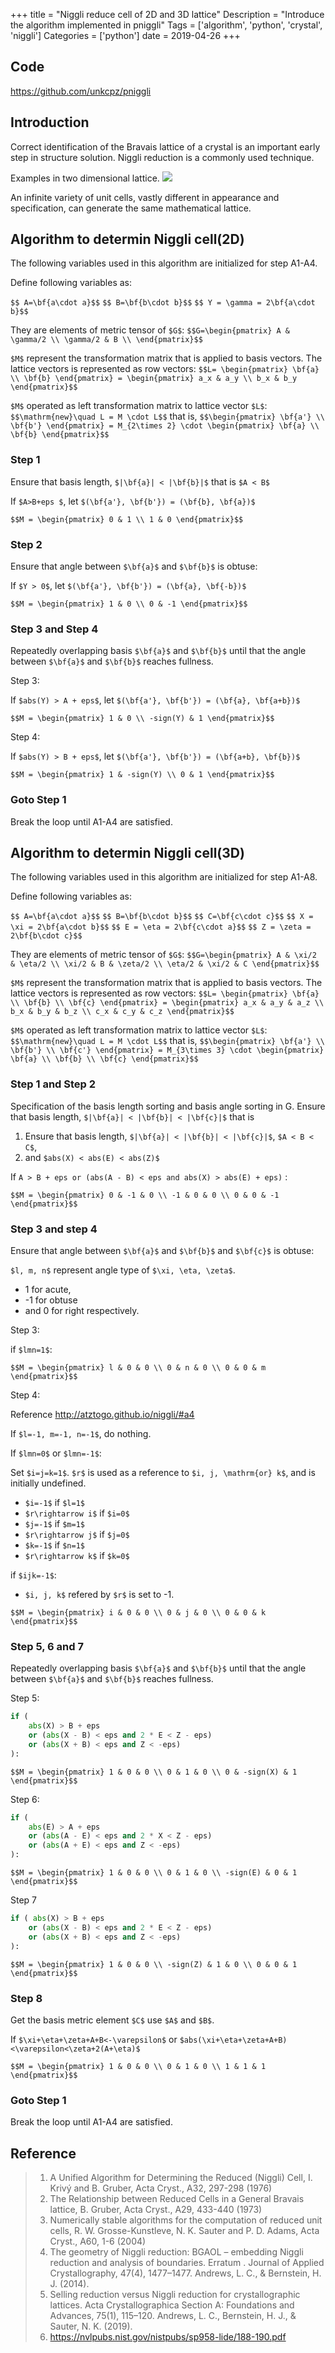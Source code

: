 +++
title =  "Niggli reduce cell of 2D and 3D lattice"
Description = "Introduce the algorithm implemented in pniggli"
Tags = ['algorithm', 'python', 'crystal', 'niggli']
Categories = ['python']
date = 2019-04-26
+++

## Code

https://github.com/unkcpz/pniggli

## Introduction

Correct identification of the Bravais lattice of a crystal is an important early step in structure solution. Niggli reduction is a commonly used technique.

Examples in two dimensional lattice.
![](https://raw.githubusercontent.com/unkcpz/images/master/zpcknu-blog/niggli-cell-2d.png)

An infinite variety of unit cells, vastly different in appearance
and specification, can generate the same mathematical lattice.

## Algorithm to determin Niggli cell(2D)

The following variables used in this algorithm are initialized for step A1-A4.

Define following variables as:

`$$ A=\bf{a\cdot a}$$`
`$$ B=\bf{b\cdot b}$$`
`$$ Y = \gamma = 2\bf{a\cdot b}$$`

They are elements of metric tensor of `$G$`:
`$$G=\begin{pmatrix}
      A & \gamma/2 \\
      \gamma/2 & B \\
     \end{pmatrix}$$`

`$M$` represent the transformation matrix that is applied to basis vectors.
The lattice vectors is represented as row vectors:
`$$L=
  \begin{pmatrix}
    \bf{a} \\
    \bf{b}
  \end{pmatrix} =
  \begin{pmatrix}
    a_x & a_y \\
    b_x & b_y
  \end{pmatrix}$$`

`$M$` operated as left transformation matrix to lattice vector `$L$`:
`$$\mathrm{new}\quad L = M \cdot L$$` that is,
`$$\begin{pmatrix}
    \bf{a'} \\
    \bf{b'}
   \end{pmatrix} =
   M_{2\times 2} \cdot \begin{pmatrix}
              \bf{a} \\
              \bf{b}
           \end{pmatrix}$$`

### Step 1

Ensure that basis length, `$|\bf{a}| < |\bf{b}|$` that is `$A < B$`

If `$A>B+eps $`, let `$(\bf{a'}, \bf{b'}) = (\bf{b}, \bf{a})$`

`$$M = \begin{pmatrix}
        0 & 1 \\
        1 & 0
       \end{pmatrix}$$`

### Step 2
Ensure that angle between `$\bf{a}$` and `$\bf{b}$` is obtuse:

If `$Y > 0$`,  let `$(\bf{a'}, \bf{b'}) = (\bf{a}, \bf{-b})$`

`$$M = \begin{pmatrix}
        1 & 0 \\
        0 & -1
       \end{pmatrix}$$`

### Step 3 and Step 4
Repeatedly overlapping basis `$\bf{a}$` and `$\bf{b}$` until that
the angle between `$\bf{a}$` and `$\bf{b}$` reaches fullness.

Step 3:

If `$abs(Y) > A + eps$`, let `$(\bf{a'}, \bf{b'}) = (\bf{a}, \bf{a+b})$`

`$$M = \begin{pmatrix}
        1 & 0 \\
        -sign(Y) & 1
       \end{pmatrix}$$`

Step 4:

If `$abs(Y) > B + eps$`,  let `$(\bf{a'}, \bf{b'}) = (\bf{a+b}, \bf{b})$`

`$$M = \begin{pmatrix}
        1 & -sign(Y) \\
        0 & 1
       \end{pmatrix}$$`

### Goto Step 1
Break the loop until A1-A4 are satisfied.

## Algorithm to determin Niggli cell(3D)
The following variables used in this algorithm are initialized for step A1-A8.

Define following variables as:

`$$ A=\bf{a\cdot a}$$`
`$$ B=\bf{b\cdot b}$$`
`$$ C=\bf{c\cdot c}$$`
`$$ X = \xi = 2\bf{a\cdot b}$$`
`$$ E = \eta = 2\bf{c\cdot a}$$`
`$$ Z = \zeta = 2\bf{b\cdot c}$$`

They are elements of metric tensor of `$G$`:
`$$G=\begin{pmatrix}
      A & \xi/2 & \eta/2 \\
      \xi/2 & B & \zeta/2 \\
      \eta/2 & \xi/2 & C
     \end{pmatrix}$$`

`$M$` represent the transformation matrix that is applied to basis vectors.
The lattice vectors is represented as row vectors:
`$$L=
  \begin{pmatrix}
    \bf{a} \\
    \bf{b} \\
    \bf{c}
  \end{pmatrix} =
  \begin{pmatrix}
    a_x & a_y & a_z \\
    b_x & b_y & b_z \\
    c_x & c_y & c_z
  \end{pmatrix}$$`

`$M$` operated as left transformation matrix to lattice vector `$L$`:
`$$\mathrm{new}\quad L = M \cdot L$$` that is,
`$$\begin{pmatrix}
    \bf{a'} \\
    \bf{b'} \\
    \bf{c'}
   \end{pmatrix} =
   M_{3\times 3} \cdot \begin{pmatrix}
              \bf{a} \\
              \bf{b} \\
              \bf{c}
           \end{pmatrix}$$`

### Step 1 and Step 2

Specification of the basis length sorting and basis angle sorting in G.
Ensure that basis length, `$|\bf{a}| < |\bf{b}| < |\bf{c}|$` that is

1. Ensure that basis length, `$|\bf{a}| < |\bf{b}| < |\bf{c}|$`, `$A < B < C$`,
2. and `$abs(X) < abs(E) < abs(Z)$`

If `A > B + eps or (abs(A - B) < eps and abs(X) > abs(E) + eps)` :

`$$M = \begin{pmatrix}
        0 & -1 & 0 \\
        -1 & 0 & 0 \\
        0 & 0 & -1
       \end{pmatrix}$$`

### Step 3 and step 4
Ensure that angle between `$\bf{a}$` and `$\bf{b}$` and `$\bf{c}$` is obtuse:

`$l, m, n$` represent angle type of `$\xi, \eta, \zeta$`.

- 1 for acute,
- -1 for obtuse
- and 0 for right respectively.

Step 3:

if `$lmn=1$`:

`$$M = \begin{pmatrix}
        l & 0 & 0 \\
        0 & n & 0 \\
        0 & 0 & m
       \end{pmatrix}$$`

Step 4:

Reference http://atztogo.github.io/niggli/#a4

If `$l=-1, m=-1, n=-1$`, do nothing.

If `$lmn=0$` or `$lmn=-1$`:

Set `$i=j=k=1$`. `$r$` is used as a reference to `$i, j, \mathrm{or} k$`,
and is initially undefined.

- `$i=-1$` if `$l=1$`
- `$r\rightarrow i$` if `$i=0$`
- `$j=-1$` if `$m=1$`
- `$r\rightarrow j$` if `$j=0$`
- `$k=-1$` if `$n=1$`
- `$r\rightarrow k$` if `$k=0$`

if `$ijk=-1$`:

- `$i, j, k$` refered by `$r$` is set to -1.

`$$M = \begin{pmatrix}
        i & 0 & 0 \\
        0 & j & 0 \\
        0 & 0 & k
       \end{pmatrix}$$`


### Step 5, 6 and 7
Repeatedly overlapping basis `$\bf{a}$` and `$\bf{b}$` until that
the angle between `$\bf{a}$` and `$\bf{b}$` reaches fullness.

Step 5:

```python
if (
    abs(X) > B + eps
    or (abs(X - B) < eps and 2 * E < Z - eps)
    or (abs(X + B) < eps and Z < -eps)
):
```

`$$M = \begin{pmatrix}
        1 & 0 & 0 \\
        0 & 1 & 0 \\
        0 & -sign(X) & 1
       \end{pmatrix}$$`

Step 6:

```python
if (
    abs(E) > A + eps
    or (abs(A - E) < eps and 2 * X < Z - eps)
    or (abs(A + E) < eps and Z < -eps)
):
```

`$$M = \begin{pmatrix}
        1 & 0 & 0 \\
        0 & 1 & 0 \\
        -sign(E) & 0 & 1
       \end{pmatrix}$$`

Step 7
```python
if ( abs(X) > B + eps
    or (abs(X - B) < eps and 2 * E < Z - eps)
    or (abs(X + B) < eps and Z < -eps)
):
```

`$$M = \begin{pmatrix}
        1 & 0 & 0 \\
        -sign(Z) & 1 & 0 \\
        0 & 0 & 1
       \end{pmatrix}$$`

### Step 8
Get the basis metric element `$C$` use `$A$` and `$B$`.

If `$\xi+\eta+\zeta+A+B<-\varepsilon$` or `$abs(\xi+\eta+\zeta+A+B)<\varepsilon<\zeta+2(A+\eta)$`

`$$M = \begin{pmatrix}
        1 & 0 & 0 \\
        0 & 1 & 0 \\
        1 & 1 & 1
       \end{pmatrix}$$`

### Goto Step 1
Break the loop until A1-A4 are satisfied.


## Reference

> 1. A Unified Algorithm for Determining the Reduced (Niggli) Cell, I. Krivý and B. Gruber, Acta Cryst., A32, 297-298 (1976)
> 2. The Relationship between Reduced Cells in a General Bravais lattice, B. Gruber, Acta Cryst., A29, 433-440 (1973)
> 3. Numerically stable algorithms for the computation of reduced unit cells, R. W. Grosse-Kunstleve, N. K. Sauter and P. D. Adams, Acta Cryst., A60, 1-6 (2004)
> 4. The geometry of Niggli reduction: BGAOL – embedding Niggli reduction and analysis of boundaries. Erratum . Journal of Applied Crystallography, 47(4), 1477–1477. Andrews, L. C., & Bernstein, H. J. (2014).
> 5.  Selling reduction versus Niggli reduction for crystallographic lattices. Acta Crystallographica Section A: Foundations and Advances, 75(1), 115–120. Andrews, L. C., Bernstein, H. J., & Sauter, N. K. (2019).
> 6. https://nvlpubs.nist.gov/nistpubs/sp958-lide/188-190.pdf

